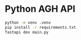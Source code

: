 # Python AGH API


```sh
python -m venv .venv
pip install -r requirements.txt
fastapi dev main.py
```

```
